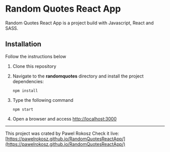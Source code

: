 # Random Quotes React App

Random Quotes React App is a project build with Javascript, React and SASS.

## Installation

Follow the instructions below

1. Clone this repository

1. Navigate to the **randomquotes** directory and install the project dependencies:

    ```
    npm install
    ```

1. Type the following command

    ```
    npm start
    ```


1. Open a browser and access [http://localhost:3000](http://localhost:3000)

----------
This project was crated by Pawel Rokosz
Check it live: [https://pawelrokosz.github.io/RandomQuotesReactApp/](https://pawelrokosz.github.io/RandomQuotesReactApp/)
